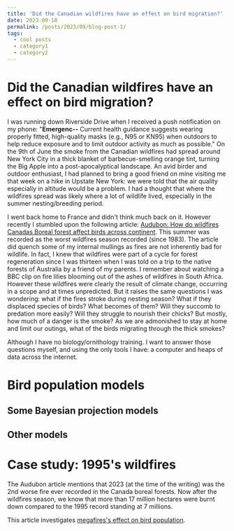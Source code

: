 ```yaml
---
title: 'Did the Canadian wildfires have an effect on bird migration?'
date: 2023-09-18
permalink: /posts/2023/09/blog-post-1/
tags:
  - cool posts
  - category1
  - category2
---
```

Did the Canadian wildfires have an effect on bird migration? 
======
I was running down Riverside Drive when I received a push notification on my phone: "**Emergenc--** Current health guidance suggests wearing properly fitted, high-quality masks (e.g., N95 or KN95) when outdoors to help reduce exposure and to limit outdoor activity as much as possible." 
On the 9th of June the smoke from the Canadian wildfires had spread around New York City in a thick blanket of barbecue-smelling orange tint, turning the Big Apple into a post-apocalyptical landscape. 
An avid birder and outdoor enthusiast, I had planned to bring a good friend on mine visiting me that week on a hike in Upstate New York: we were told that the air quality especially in altitude would be a problem. I had a thought that where the wildfires spread was likely where a lot of wildlife lived, especially in the summer nesting/breeding period. 



I went back home to France and didn't think much back on it. However recently I stumbled upon the following article: [Audubon: How do wildfires Canadas Boreal forest affect birds across continent](https://www.audubon.org/news/how-do-wildfires-canadas-boreal-forest-affect-birds-across-continent). This summer was recorded as the worst wildfires season recorded (since 1983). 
The article did quench some of my internal mullings as fires are not inherently bad for wildlife. In fact, I knew that wildfires were part of a cycle for forest regeneration since I was thirteen when I was told on a trip to the native forests of Australia by a friend of my parents. I remember about watching a BBC clip on fire lilies blooming out of the ashes of wildfires in South Africa.  However these wildfires were clearly the result of climate change, occurring in a scope and at times unpredicted. But it raises the same questions I was wondering: what if the fires stroke during nesting season? What if they displaced species of birds?  What becomes of them? Will they succomb to predation more easily? Will they struggle to nourish their chicks? But mostly, how much of a danger is the smoke? As we are admonished to stay at home and limit our outings, what of the birds migrating through the thick smokes? 


Although I have no biology/ornithology training. I want to answer those questions myself, and using the only tools I have: a computer and heaps of data across the internet.

Bird population models
======

Some Bayesian projection models
------



Other models
------



Case study: 1995's wildfires
======
The Audubon article mentions that 2023 (at the time of the writing) was the 2nd worse fire ever recorded in the Canada boreal forests. Now after the wildfires season, we know that more than 17 million hectares were burnt down compared to the 1995 record standing at 7 millions. 




This article investigates [megafires's effect on bird population](https://www.audubon.org/news/recent-megafires-imperil-even-fire-loving-forest-birds).
